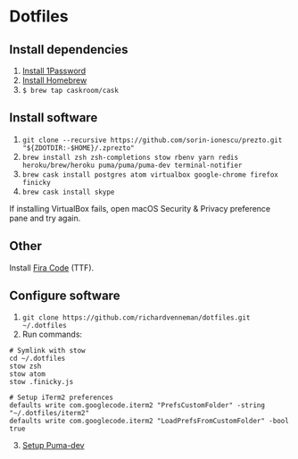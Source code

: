 # Dotfiles

## Install dependencies

1. [Install 1Password](https://1password.com)
2. [Install Homebrew](https://brew.sh)
3. `$ brew tap caskroom/cask`

## Install software

1. `git clone --recursive https://github.com/sorin-ionescu/prezto.git "${ZDOTDIR:-$HOME}/.zprezto"`
2. `brew install zsh zsh-completions stow rbenv yarn redis heroku/brew/heroku puma/puma/puma-dev terminal-notifier`
3. `brew cask install postgres atom virtualbox google-chrome firefox finicky`
4. `brew cask install skype`

If installing VirtualBox fails, open macOS Security & Privacy preference pane and try again.

## Other

Install [Fira Code](https://github.com/tonsky/FiraCode) (TTF).

## Configure software

1. `git clone https://github.com/richardvenneman/dotfiles.git ~/.dotfiles`
2. Run commands:

```shell
# Symlink with stow
cd ~/.dotfiles
stow zsh
stow atom
stow .finicky.js

# Setup iTerm2 preferences
defaults write com.googlecode.iterm2 "PrefsCustomFolder" -string "~/.dotfiles/iterm2"
defaults write com.googlecode.iterm2 "LoadPrefsFromCustomFolder" -bool true
```

3. [Setup Puma-dev](https://github.com/puma/puma-dev#install)
